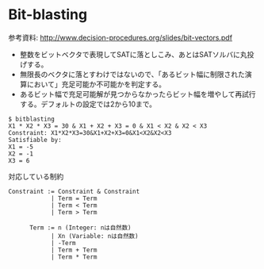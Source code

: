 # Bit-blasting
参考資料: http://www.decision-procedures.org/slides/bit-vectors.pdf

 * 整数をビットベクタで表現してSATに落としこみ、あとはSATソルバに丸投げする。
 * 無限長のベクタに落とすわけではないので、「あるビット幅に制限された演算において」充足可能か不可能かを判定する。
 * あるビット幅で充足可能解が見つからなかったらビット幅を増やして再試行する。デフォルトの設定では2から10まで。

```
$ bitblasting
X1 * X2 * X3 = 30 & X1 + X2 + X3 = 0 & X1 < X2 & X2 < X3
Constraint: X1*X2*X3=30&X1+X2+X3=0&X1<X2&X2<X3
Satisfiable by:
X1 = -5
X2 = -1
X3 = 6
```

対応している制約
```
Constraint := Constraint & Constraint
            | Term = Term
			| Term < Term
			| Term > Term

      Term := n (Integer: nは自然数)
            | Xn (Variable: nは自然数)
			| -Term
            | Term + Term
			| Term * Term
```

